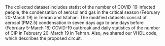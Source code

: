 The collected dataset includes statist of the number of COVID-19 infected people, the condensation of aerosol and gas in the critical season (February 20-March 19) in Tehran and Isfahan. The modified datasets consist of aerosol (PM2.5) condensation in seven days ago to one days before (February 5-March 18) COVID-19 outbreak and daily statistics of the number of CIP in February 20-March 19 in Tehran. Also, we shared our VHDL code, which describes the proposed circuit. 

